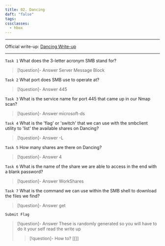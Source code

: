 ```yaml
---
title: 02. Dancing
daft: "false"
tags: 
cssclasses:
  - hbox
---
```

---
Official write-up: [Dancing Write-up](00.0.%20Principiantes/02.%20Hack-The-Box/00.%20Learn%20the%20basicsof%20Penetration%20Testing/00.%20Tier%200/00.%20Write-up/Dancing%20Write-up.pdf)

---
`Task 1`
What does the 3-letter acronym SMB stand for?
> [!question]- Answer
> Server Message Block

`Task 2`
What port does SMB use to operate at?
> [!question]- Answer
> 445

`Task 3`
What is the service name for port 445 that came up in our Nmap scan?
> [!question]- Answer
> microsoft-ds

`Task 4`
What is the 'flag' or 'switch' that we can use with the smbclient utility to 'list' the available shares on Dancing?
> [!question]- Answer
> -L

`Task 5`
How many shares are there on Dancing?
> [!question]- Answer
> 4

`Task 6`
What is the name of the share we are able to access in the end with a blank password?
> [!question]- Answer
> WorkShares

`Task 7`
What is the command we can use within the SMB shell to download the files we find?
> [!question]- Answer
> get

`Submit Flag`
> [!question]- Answer
> These is randomly generated so you will have to do it your self read the write up
> > [!question]- How to?
> > [[]]
> 


